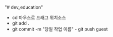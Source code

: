 "# dev_education" 
- cd 마우스로 드래그 위치소스
- git add .
- git commit -m "당일 작업 이름"
        - git push guest